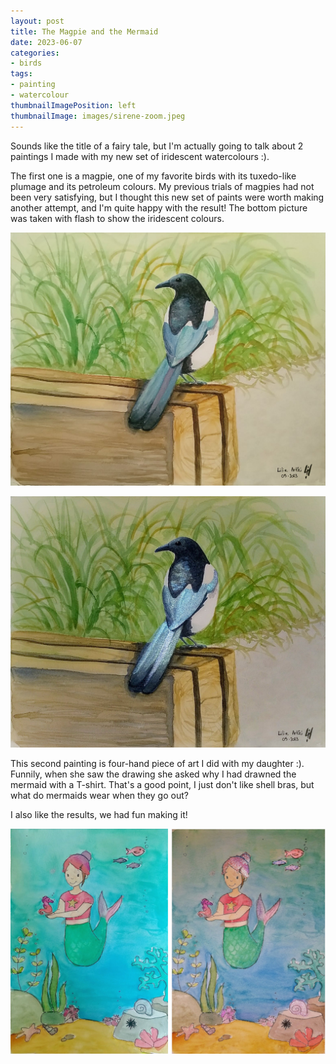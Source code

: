 ```yaml
---
layout: post
title: The Magpie and the Mermaid
date: 2023-06-07
categories: 
- birds 
tags: 
- painting
- watercolour
thumbnailImagePosition: left
thumbnailImage: images/sirene-zoom.jpeg
---
```


Sounds like the title of a fairy tale, but I'm actually going to talk about 2 paintings  I made with my new set of iridescent watercolours :).

The first one is a magpie, one of my favorite birds with its tuxedo-like plumage and its petroleum colours. My previous trials of magpies had not been very satisfying, but I thought this new set of paints were worth making another attempt, and I'm quite happy with the result!
The bottom picture was taken with flash to show the iridescent colours.

![magpie](/images/pie.jpeg)

![shiny-magpie](/images/pie-brillante.jpeg)

This second painting is four-hand piece of art I did with my daughter :). Funnily, when she saw the drawing she asked why I had drawned the mermaid with a T-shirt. 
That's a good point, I just don't like shell bras, but what do mermaids wear when they go out?

I also like the results, we had fun making it!

![mermaid-normal-and-shiny](/images/sirene-normal-brillante.jpeg)
